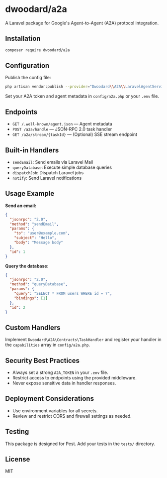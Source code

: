# dwoodard/a2a

A Laravel package for Google's Agent-to-Agent (A2A) protocol integration.

## Installation

```bash
composer require dwoodard/a2a
```

## Configuration

Publish the config file:

```bash
php artisan vendor:publish --provider="Dwoodard\\A2A\\LaravelAgentServiceProvider" --tag=a2a-config
```

Set your A2A token and agent metadata in `config/a2a.php` or your `.env` file.

## Endpoints

- `GET /.well-known/agent.json` — Agent metadata
- `POST /a2a/handle` — JSON-RPC 2.0 task handler
- `GET /a2a/stream/{taskId}` — (Optional) SSE stream endpoint

## Built-in Handlers

- `sendEmail`: Send emails via Laravel Mail
- `queryDatabase`: Execute simple database queries
- `dispatchJob`: Dispatch Laravel jobs
- `notify`: Send Laravel notifications

## Usage Example

**Send an email:**

```json
{
  "jsonrpc": "2.0",
  "method": "sendEmail",
  "params": {
    "to": "user@example.com",
    "subject": "Hello",
    "body": "Message body"
  },
  "id": 1
}
```

**Query the database:**

```json
{
  "jsonrpc": "2.0",
  "method": "queryDatabase",
  "params": {
    "query": "SELECT * FROM users WHERE id = ?",
    "bindings": [1]
  },
  "id": 2
}
```

## Custom Handlers

Implement `Dwoodard\A2A\Contracts\TaskHandler` and register your handler in the `capabilities` array in `config/a2a.php`.

## Security Best Practices

- Always set a strong `A2A_TOKEN` in your `.env` file.
- Restrict access to endpoints using the provided middleware.
- Never expose sensitive data in handler responses.

## Deployment Considerations

- Use environment variables for all secrets.
- Review and restrict CORS and firewall settings as needed.

## Testing

This package is designed for Pest. Add your tests in the `tests/` directory.

## License

MIT
